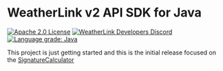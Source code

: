 # WeatherLink v2 API SDK for Java

[![Apache 2.0 License](https://img.shields.io/github/license/weatherlink/weatherlink-v2-api-sdk-java?color=blue&style=flat-square)](https://tldrlegal.com/license/apache-license-2.0-(apache-2.0))
[![WeatherLink Developers Discord](https://img.shields.io/discord/882722161641554021?color=blue&label=WeatherLink%20Developers&logo=discord&logoColor=white&style=flat-square)](https://discord.gg/WCEdd2S4Ve)
[![Language grade: Java](https://img.shields.io/lgtm/grade/java/github/weatherlink/weatherlink-v2-api-sdk-java?color=blue&logo=lgtm&logoColor=white&style=flat-square)](https://lgtm.com/projects/g/weatherlink/weatherlink-v2-api-sdk-java/context:java)

This project is just getting started and this is the initial release focused on the [SignatureCalculator](https://github.com/weatherlink/weatherlink-v2-api-sdk-java/blob/main/src/main/java/com/weatherlink/api/v2/signature/SignatureCalculator.java)
